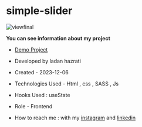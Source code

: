 # simple-slider

![viewfinal](https://github.com/ladan-hazrati-web/simple-slider/assets/119695832/cf440692-4db5-4087-b083-772fdcfb7bb3)

**You can see information about my project**

- [Demo Project]( https://ladan-hazrati-web.github.io/simple-slider/)

- Developed by ladan hazrati

- Created - 2023-12-06

- Technologies Used - Html , css , SASS , Js

- Hooks Used : useState 

- Role - Frontend

- How to reach me : with my [instagram](https://www.instagram.com/ladan_hazrati_web) and [linkedin](https://www.linkedin.com/in/ladan-hazrati-web)
